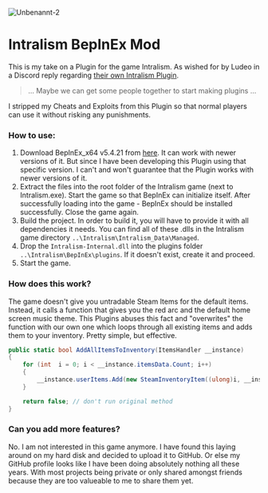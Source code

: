 ![Unbenannt-2](https://github.com/DefaultO/Intralism-BepInEx-Mod/assets/42414542/8dd7f627-6072-4c9a-ab67-ec9a4a63986e)
# Intralism BepInEx Mod
This is my take on a Plugin for the game Intralism. As wished for by Ludeo in a Discord reply regarding [their own Intralism Plugin](https://github.com/Ludeo/IntralismPlugins).
> ...
> Maybe we can get some people together to start making plugins
> ...

I stripped my Cheats and Exploits from this Plugin so that normal players can use it without risking any punishments.

### How to use:
1. Download BepInEx_x64 v5.4.21 from [here](https://github.com/BepInEx/BepInEx/releases/tag/v5.4.21). It can work with newer versions of it. But since I have been developing this Plugin using that specific version. I can't and won't guarantee that the Plugin works with newer versions of it.
2. Extract the files into the root folder of the Intralism game (next to Intralism.exe). Start the game so that BepInEx can initialize itself. After successfully loading into the game - BepInEx should be installed successfully. Close the game again.
3. Build the project. In order to build it, you will have to provide it with all dependencies it needs. You can find all of these .dlls in the Intralism game directory ``..\Intralism\Intralism_Data\Managed``.
4. Drop the ``Intralism-Internal.dll`` into the plugins folder ``..\Intralism\BepInEx\plugins``. If it doesn't exist, create it and proceed.
5. Start the game.

### How does this work?
The game doesn't give you untradable Steam Items for the default items. Instead, it calls a function that gives you the red arc and the default home screen music theme. This Plugins abuses this fact and "overwrites" the function with our own one which loops through all existing items and adds them to your inventory. Pretty simple, but effective.

```csharp
public static bool AddAllItemsToInventory(ItemsHandler __instance)
{
    for (int  i = 0; i < __instance.itemsData.Count; i++)
    {
        __instance.userItems.Add(new SteamInventoryItem((ulong)i, __instance.itemsData[i], true));
    }

    return false; // don't run original method
}
```

### Can you add more features?
No. I am not interested in this game anymore. I have found this laying around on my hard disk and decided to upload it to GitHub. Or else my GitHub profile looks like I have been doing absolutely nothing all these years. With most projects being private or only shared amongst friends because they are too valueable to me to share them yet.
